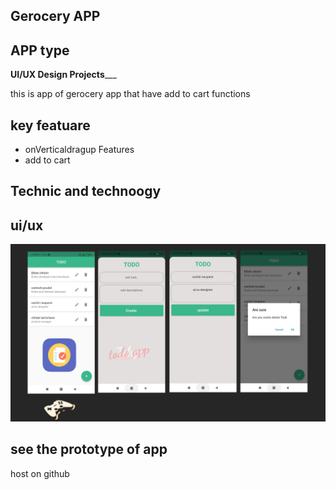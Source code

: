 
## Gerocery APP
## APP type
________________UI/UX Design Projects___________________

this is app of gerocery app that have add to cart functions


## key featuare
* onVerticaldragup Features
* add to cart 

## Technic and technoogy




## ui/ux
![Test Image 4](https://github.com/isavtars/todo/blob/master/Gamepad.png)






## see the prototype of app
host on github

